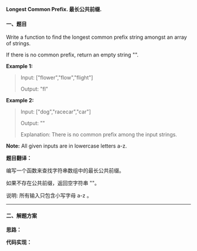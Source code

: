 **Longest Common Prefix. 最长公共前缀.**

#### 一、题目

Write a function to find the longest common prefix string amongst an array of strings.

If there is no common prefix, return an empty string "".

**Example 1:**
> Input: ["flower","flow","flight"]
>
> Output: "fl"

**Example 2:**
> Input: ["dog","racecar","car"]
>
> Output: ""
>
> Explanation: There is no common prefix among the input strings.

**Note:** All given inputs are in lowercase letters a-z.

**题目翻译：**

编写一个函数来查找字符串数组中的最长公共前缀。

如果不存在公共前缀，返回空字符串 ""。

说明: 所有输入只包含小写字母 a-z 。

---

#### 二、解题方案

**思路：**


**代码实现：**

```

```
